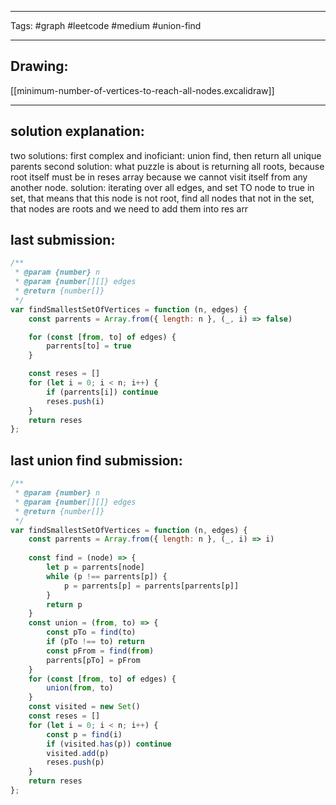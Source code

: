 

----

Tags: #graph #leetcode #medium #union-find

----

## Drawing:
[[minimum-number-of-vertices-to-reach-all-nodes.excalidraw]]

----


## solution explanation:
two solutions: first complex and inoficiant: union find, then return all unique parents
second solution: what puzzle is about is returning all roots, because root itself must be in reses array because we cannot visit itself from any another node. solution: iterating over all edges, and set TO node to true in set, that means that this node is not root, find all nodes that not in the set, that nodes are roots and we need to add them into res arr

## last submission:
```javascript
/**
 * @param {number} n
 * @param {number[][]} edges
 * @return {number[]}
 */
var findSmallestSetOfVertices = function (n, edges) {
    const parrents = Array.from({ length: n }, (_, i) => false)

    for (const [from, to] of edges) {
        parrents[to] = true
    }

    const reses = []
    for (let i = 0; i < n; i++) {
        if (parrents[i]) continue
        reses.push(i)
    }
    return reses
};
```
## last union find submission:
```javascript
/**
 * @param {number} n
 * @param {number[][]} edges
 * @return {number[]}
 */
var findSmallestSetOfVertices = function (n, edges) {
    const parrents = Array.from({ length: n }, (_, i) => i)
    
    const find = (node) => {
        let p = parrents[node]
        while (p !== parrents[p]) {
            p = parrents[p] = parrents[parrents[p]]
        }
        return p
    }
    const union = (from, to) => {
        const pTo = find(to)
        if (pTo !== to) return
        const pFrom = find(from)
        parrents[pTo] = pFrom
    }
    for (const [from, to] of edges) {
        union(from, to)
    }
    const visited = new Set()
    const reses = []
    for (let i = 0; i < n; i++) {
        const p = find(i)
        if (visited.has(p)) continue
        visited.add(p)
        reses.push(p)
    }
    return reses
};
```


